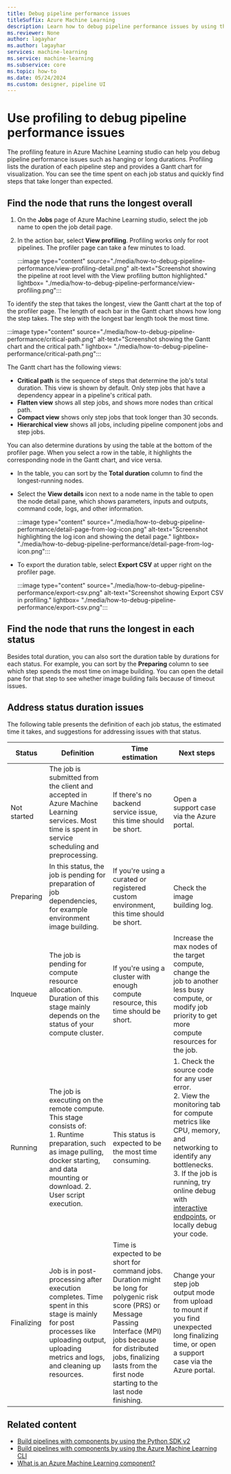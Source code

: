 ```yaml
---
title: Debug pipeline performance issues
titleSuffix: Azure Machine Learning
description: Learn how to debug pipeline performance issues by using the profile feature in Azure Machine Learning studio.
ms.reviewer: None
author: lagayhar
ms.author: lagayhar
services: machine-learning
ms.service: machine-learning
ms.subservice: core
ms.topic: how-to
ms.date: 05/24/2024
ms.custom: designer, pipeline UI
---
```

# Use profiling to debug pipeline performance issues

The profiling feature in Azure Machine Learning studio can help you debug pipeline performance issues such as hanging or long durations. Profiling lists the duration of each pipeline step and provides a Gantt chart for visualization. You can see the time spent on each job status and quickly find steps that take longer than expected.

## Find the node that runs the longest overall

1. On the **Jobs** page of Azure Machine Learning studio, select the job name to open the job detail page.
1. In the action bar, select **View profiling**. Profiling works only for root pipelines. The profiler page can take a few minutes to load.

   :::image type="content" source="./media/how-to-debug-pipeline-performance/view-profiling-detail.png" alt-text="Screenshot showing the pipeline at root level with the View profiling button highlighted." lightbox= "./media/how-to-debug-pipeline-performance/view-profiling.png":::

To identify the step that takes the longest, view the Gantt chart at the top of the profiler page. The length of each bar in the Gantt chart shows how long the step takes. The step with the longest bar length took the most time.

:::image type="content" source="./media/how-to-debug-pipeline-performance/critical-path.png" alt-text="Screenshot showing the Gantt chart and the critical path." lightbox= "./media/how-to-debug-pipeline-performance/critical-path.png":::

The Gantt chart has the following views:

- **Critical path** is the sequence of steps that determine the job's total duration. This view is shown by default. Only step jobs that have a dependency appear in a pipeline's critical path.
- **Flatten view** shows all step jobs, and shows more nodes than critical path.
- **Compact view** shows only step jobs that took longer than 30 seconds.
- **Hierarchical view** shows all jobs, including pipeline component jobs and step jobs.

You can also determine durations by using the table at the bottom of the profiler page. When you select a row in the table, it highlights the corresponding node in the Gantt chart, and vice versa.

- In the table, you can sort by the **Total duration** column to find the longest-running nodes.
- Select the **View details** icon next to a node name in the table to open the node detail pane, which shows parameters, inputs and outputs, command code, logs, and other information.

  :::image type="content" source="./media/how-to-debug-pipeline-performance/detail-page-from-log-icon.png" alt-text="Screenshot highlighting the log icon and showing the detail page." lightbox= "./media/how-to-debug-pipeline-performance/detail-page-from-log-icon.png":::

- To export the duration table, select **Export CSV** at upper right on the profiler page.

  :::image type="content" source="./media/how-to-debug-pipeline-performance/export-csv.png" alt-text="Screenshot showing Export CSV in profiling." lightbox= "./media/how-to-debug-pipeline-performance/export-csv.png":::

## Find the node that runs the longest in each status

Besides total duration, you can also sort the duration table by durations for each status. For example, you can sort by the **Preparing** column to see which step spends the most time on image building. You can open the detail pane for that step to see whether image building fails because of timeout issues.

## Address status duration issues

The following table presents the definition of each job status, the estimated time it takes, and suggestions for addressing issues with that status.

| Status | Definition | Time estimation | Next steps |
|------|--------------|-------------|----------|
| Not started | The job is submitted from the client and accepted in Azure Machine Learning services. Most time is spent in service scheduling and preprocessing. | If there's no backend service issue, this time should be short.| Open a support case via the Azure portal. |
|Preparing | In this status, the job is pending for preparation of job dependencies, for example environment image building.| If you're using a curated or registered custom environment, this time should be short. | Check the image building log. |
|Inqueue | The job is pending for compute resource allocation. Duration of this stage mainly depends on the status of your compute cluster.| If you're using a cluster with enough compute resource, this time should be short. | Increase the max nodes of the target compute, change the job to another less busy compute, or modify job priority to get more compute resources for the job. |
|Running | The job is executing on the remote compute. This stage consists of: <br> 1. Runtime preparation, such as image pulling, docker starting, and data mounting or download. 2. User script execution. | This status is expected to be the most time consuming. | 1. Check the source code for any user error. <br>  2. View the monitoring tab for compute metrics like CPU, memory, and networking to identify any bottlenecks. <br> 3. If the job is running, try online debug with [interactive endpoints](how-to-interactive-jobs.md), or locally debug your code. |
| Finalizing | Job is in post-processing after execution completes. Time spent in this stage is mainly for post processes like uploading output, uploading metrics and logs, and cleaning up resources.| Time is expected to be short for command jobs. Duration might be long for polygenic risk score (PRS) or Message Passing Interface (MPI) jobs because for distributed jobs, finalizing lasts from the first node starting to the last node finishing. | Change your step job output mode from upload to mount if you find unexpected long finalizing time, or open a support case via the Azure portal. |

## Related content

- [Build pipelines with components by using the Python SDK v2](./how-to-create-component-pipeline-python.md)
- [Build pipelines with components by using the Azure Machine Learning CLI](./how-to-create-component-pipelines-cli.md)
- [What is an Azure Machine Learning component?](./concept-component.md)